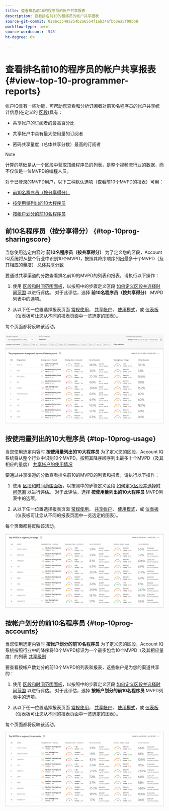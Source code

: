 ```yaml
---
title: 查看排名前10的程序员的帐户共享报表
description: 查看排名前10的程序员的帐户共享报表
source-git-commit: 02ebc3548a254b2a6554f1ab34afbb3ea5f09bb8
workflow-type: tm+mt
source-wordcount: '548'
ht-degree: 0%

---
```


# 查看排名前10的程序员的帐户共享报表 {#view-top-10-programmer-reports}

帐户IQ具有一些功能，可帮助您查看和分析订阅者对前10名程序员的帐户共享统计信息(在定义的 [区段](/help/AccountIQ/product-concepts.md#segmet-def))具有：

* 共享帐户的订阅者的最高百分比

* 共享帐户中具有最大使用量的订阅者

* 密码共享量度（总体共享分数）最高的订阅者

>[!NOTE]
>
>计算的基础是从一个区段中获取顶级程序员的列表，是整个视频流行业的数据，而不仅仅是一位MVPD的编程人员。

<!--
>[!NOTE]
>
>Only the MVPDs that have a minimum of 50,000 active subscriber accounts are considered to obtain these reports.
-->

对于已登录的MVPD用户，以下三种默认选项（查看前10个MVPD的报表）可用：

* [前10名程序员（按分享得分）](#top-10prog-sharingscore)

* [按使用量列出的10大程序员](#top-10prog-usage)

* [按帐户划分的前10名程序员](#top-10prog-accounts)

## 前10名程序员（按分享得分） {#top-10prog-sharingscore}

当您使用选定内容时 **前10名程序员（按共享得分）** 为了定义您的区段，Account IQ系统将从整个行业中识别10个MVPD，按照其降序顺序列出最多十个MVPD（及其相应的量度） [总体共享分数](/help/AccountIQ/product-concepts.md#overall-sharing-score)

要通过共享渠道的分数查看排名前10的MVPD的列表和报表，请执行以下操作：

1. 使用 [区段和时间范围面板](/help/AccountIQ/segments-timeframe.md)，以按照中的步骤定义区段 [如何定义区段并选择时间范围](/help/AccountIQ/howto-select-segment-timeframe.md) 以进行评估。 对于此评估，选择 **前10名程序员（按共享得分）** MVPD列表中的选项。

1. 从以下任一位置选择报表页面 [常规使用](/help/AccountIQ/general-usage-reports.md)， [共享帐户](/help/AccountIQ/shared-acc-reports.md)， [使用模式](/help/AccountIQ/usage-patterns.md)，或 [仪表板](/help/AccountIQ/dashboard.md) （仪表板可让您从不同的报表页面中一览选定的图表）。

每个页面都将反映该活动。

![](assets/top-ten-prog-overallscore.png)

## 按使用量列出的10大程序员 {#top-10prog-usage}

当您使用选定内容时 **按使用量列出的10大程序员** 为了定义您的区段，Account IQ系统将从整个行业中识别10个MVPD，按照其降序顺序列出最多十个MVPD（及其相应的量度） [共享帐户的使用情况](/help/AccountIQ/product-concepts.md)

要通过共享渠道的分数查看排名前10的MVPD的列表和报表，请执行以下操作：

1. 使用 [区段和时间范围面板](/help/AccountIQ/segments-timeframe.md)，以按照中的步骤定义区段 [如何定义区段并选择时间范围](/help/AccountIQ/howto-select-segment-timeframe.md) 以进行评估。 对于此评估，选择 **按使用量列出的10大程序员** MVPD列表中的选项。

1. 从以下任一位置选择报表页面 [常规使用](/help/AccountIQ/general-usage-reports.md)， [共享帐户](/help/AccountIQ/shared-acc-reports.md)， [使用模式](/help/AccountIQ/usage-patterns.md)，或 [仪表板](/help/AccountIQ/dashboard.md) （仪表板可让您从不同的报表页面中一览选定的图表）。

每个页面都将反映该活动。

![](assets/top-ten-mvpds-usage.png)

## 按帐户划分的前10名程序员 {#top-10prog-accounts}

当您使用选定内容时 **按帐户划分的前10名程序员** 为了定义您的区段，Account IQ系统按照行业中的降序将10个MVPD标识为一个最多包含10个MVPD（及其相应量度）的列表 [共享级别](/help/AccountIQ/product-concepts.md)

要查看按帐户数划分的前10个MVPD的列表和报表，这些帐户是为您的渠道共享的：

1. 使用 [区段和时间范围面板](/help/AccountIQ/segments-timeframe.md)，以按照中的步骤定义区段 [如何定义区段并选择时间范围](/help/AccountIQ/howto-select-segment-timeframe.md) 以进行评估。 对于此评估，选择 **按帐户划分的前10名程序员** MVPD列表中的选项。

1. 从以下任一位置选择报表页面 [常规使用](/help/AccountIQ/general-usage-reports.md)， [共享帐户](/help/AccountIQ/shared-acc-reports.md)， [使用模式](/help/AccountIQ/usage-patterns.md)，或 [仪表板](/help/AccountIQ/dashboard.md) （仪表板可让您从不同的报表页面中一览选定的图表）。

每个页面都将反映该活动。

![](assets/top-ten-mvpds-accounts.png)
